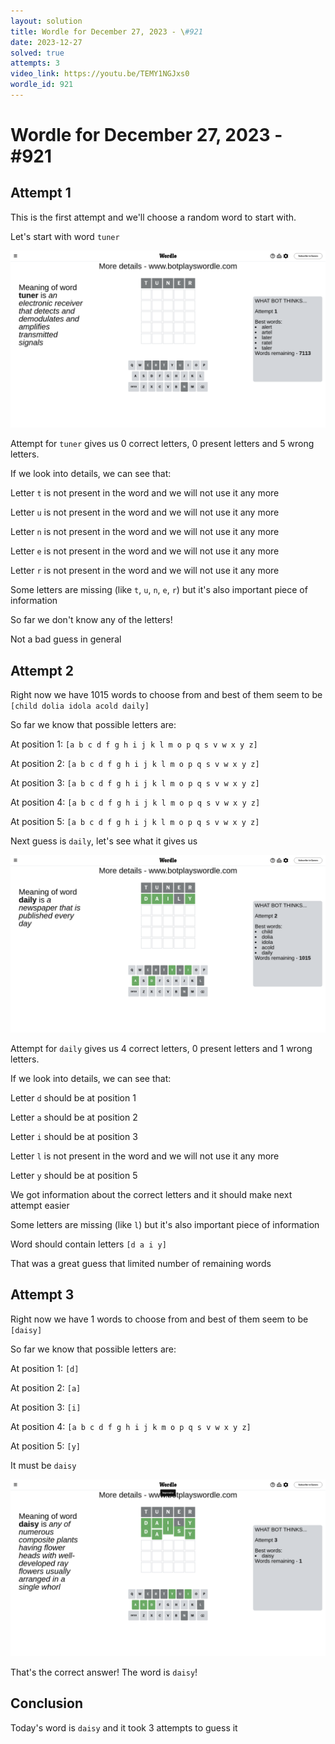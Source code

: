 ```yaml
---
layout: solution
title: Wordle for December 27, 2023 - \#921
date: 2023-12-27
solved: true
attempts: 3
video_link: https://youtu.be/TEMY1NGJxs0
wordle_id: 921
---
```


# Wordle for December 27, 2023 - \#921

## Attempt 1

This is the first attempt and we'll choose a random word to start with.

Let's start with word `tuner`

![Attempt 1](2023-12-27/attempt-1.png)

Attempt for `tuner` gives us 0 correct letters, 0 present letters and 5 wrong letters.

If we look into details, we can see that:

Letter `t` is not present in the word and we will not use it any more

Letter `u` is not present in the word and we will not use it any more

Letter `n` is not present in the word and we will not use it any more

Letter `e` is not present in the word and we will not use it any more

Letter `r` is not present in the word and we will not use it any more

Some letters are missing (like `t`, `u`, `n`, `e`, `r`) but it's also important piece of information

So far we don't know any of the letters!

Not a bad guess in general



## Attempt 2

Right now we have 1015 words to choose from and best of them seem to be `[child dolia idola acold daily]`

So far we know that possible letters are:

At position 1: `[a b c d f g h i j k l m o p q s v w x y z]`

At position 2: `[a b c d f g h i j k l m o p q s v w x y z]`

At position 3: `[a b c d f g h i j k l m o p q s v w x y z]`

At position 4: `[a b c d f g h i j k l m o p q s v w x y z]`

At position 5: `[a b c d f g h i j k l m o p q s v w x y z]`

Next guess is `daily`, let's see what it gives us

![Attempt 2](2023-12-27/attempt-2.png)

Attempt for `daily` gives us 4 correct letters, 0 present letters and 1 wrong letters.

If we look into details, we can see that:

Letter `d` should be at position 1

Letter `a` should be at position 2

Letter `i` should be at position 3

Letter `l` is not present in the word and we will not use it any more

Letter `y` should be at position 5

We got information about the correct letters and it should make next attempt easier

Some letters are missing (like `l`) but it's also important piece of information

Word should contain letters `[d a i y]`

That was a great guess that limited number of remaining words



## Attempt 3

Right now we have 1 words to choose from and best of them seem to be `[daisy]`

So far we know that possible letters are:

At position 1: `[d]`

At position 2: `[a]`

At position 3: `[i]`

At position 4: `[a b c d f g h i j k m o p q s v w x y z]`

At position 5: `[y]`

It must be `daisy`

![Attempt 3](2023-12-27/attempt-3.png)

That's the correct answer! The word is `daisy`!

## Conclusion

Today's word is `daisy` and it took 3 attempts to guess it

